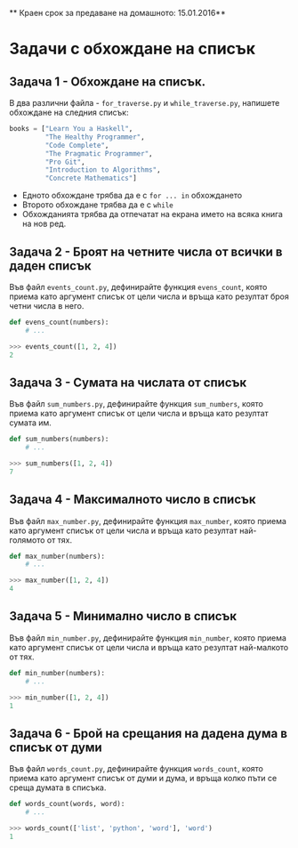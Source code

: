 ** Краен срок за предаване на домашното: 15.01.2016**
# Задачи с обхождане на списък

## Задача 1 - Обхождане на списък.

В два различни файла - `for_traverse.py` и `while_traverse.py`, напишете обхождане на следния списък:

```python
books = ["Learn You a Haskell", 
         "The Healthy Programmer",
         "Code Complete",
         "The Pragmatic Programmer",
         "Pro Git",
         "Introduction to Algorithms",
         "Concrete Mathematics"]
```

* Едното обхождане трябва да е с `for ... in` обхождането
* Второто обхождане трябва да е с `while`
* Обхожданията трябва да отпечатат на екрана името на всяка книга на нов ред.

## Задача 2 - Броят на четните числа от всички в даден списък

Във файл `events_count.py`, дефинирайте функция `evens_count`,
която приема като аргумент списък от цели числа и връща като резултат
броя четни числа в него.


```python
def evens_count(numbers):
    # ...

>>> events_count([1, 2, 4])
2
```

## Задача 3 - Сумата на числата от списък

Във файл `sum_numbers.py`, дефинирайте функция `sum_numbers`,
която приема като аргумент списък от цели числа и връща като резултат
сумата им.


```python
def sum_numbers(numbers):
    # ...

>>> sum_numbers([1, 2, 4])
7
```

## Задача 4 - Максималното число в списък

Във файл `max_number.py`, дефинирайте функция `max_number`,
която приема като аргумент списък от цели числа и връща като резултат
най-голямото от тях.


```python
def max_number(numbers):
    # ...

>>> max_number([1, 2, 4])
4
```

## Задача 5 - Минимално число в списък

Във файл `min_number.py`, дефинирайте функция `min_number`,
която приема като аргумент списък от цели числа и връща като резултат
най-малкото от тях.


```python
def min_number(numbers):
    # ...

>>> min_number([1, 2, 4])
1
```

## Задача 6 - Брой на срещания на дадена дума в списък от думи

Във файл `words_count.py`, дефинирайте функция `words_count`,
която приема като аргумент списък от думи и дума,
и връща колко пъти се среща думата в списъка.


```python
def words_count(words, word):
    # ...

>>> words_count(['list', 'python', 'word'], 'word')
1
```
